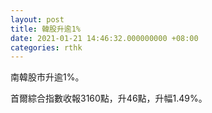 ```yaml
---
layout: post
title: 韓股升逾1%
date: 2021-01-21 14:46:32.000000000 +08:00
categories: rthk
---
```


南韓股市升逾1%。

首爾綜合指數收報3160點，升46點，升幅1.49%。
